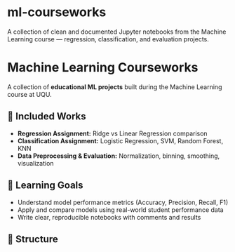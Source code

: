 # ml-courseworks
 A collection of clean and documented Jupyter notebooks from the Machine Learning course — regression, classification, and evaluation projects.
# Machine Learning Courseworks

A collection of **educational ML projects** built during the Machine Learning course at UQU.

## 📘 Included Works
- **Regression Assignment:** Ridge vs Linear Regression comparison  
- **Classification Assignment:** Logistic Regression, SVM, Random Forest, KNN  
- **Data Preprocessing & Evaluation:** Normalization, binning, smoothing, visualization  

## 🧠 Learning Goals
- Understand model performance metrics (Accuracy, Precision, Recall, F1)
- Apply and compare models using real-world student performance data
- Write clear, reproducible notebooks with comments and results

## 📂 Structure
